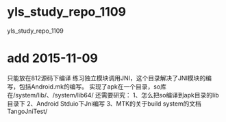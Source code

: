 # yls_study_repo_1109
yls_study_repo_1109
# add 2015-11-09
只能放在812源码下编译
练习独立模块调用JNI，这个目录解决了JNI模块的编写，包括Android.mk的编写。
实现了apk在一个目录，so库在/system/lib/、/system/lib64/
还需要研究：
1、怎么把so编译到apk目录的lib目录下
2、Android Stduio下Jni编写
3、MTK的关于build system的文档
TangoJniTest/  
